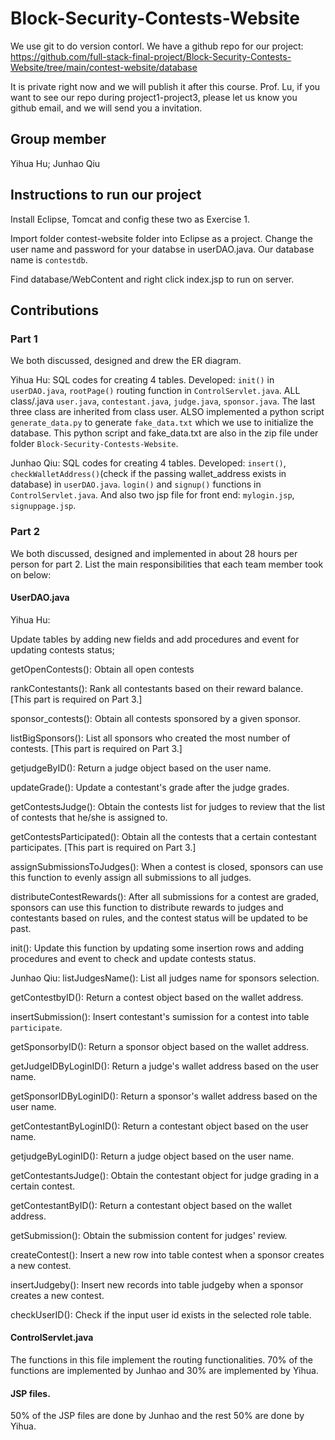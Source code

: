 # Block-Security-Contests-Website

We use git to do version contorl. We have a github repo for our project: https://github.com/full-stack-final-project/Block-Security-Contests-Website/tree/main/contest-website/database

It is private right now and we will publish it after this course. Prof. Lu, if you want to see our repo during project1-project3, please let us know you github email, and we will send you a invitation. 

## Group member

Yihua Hu; 
Junhao Qiu

## Instructions to run our project

Install Eclipse, Tomcat and config these two as Exercise 1.

Import folder contest-website folder into Eclipse as a project. Change the user name and password for your databse in userDAO.java. Our database name is `contestdb`.

Find database/WebContent and right click index.jsp to run on server. 

## Contributions


### Part 1
We both discussed, designed and drew the ER diagram. 

Yihua Hu: SQL codes for creating 4 tables. Developed: `init()` in `userDAO.java`, `rootPage()` routing function in `ControlServlet.java`. ALL class/.java `user.java`, `contestant.java`, `judge.java`, `sponsor.java`. The last three class are  inherited from class user. ALSO implemented a python script `generate_data.py` to generate `fake_data.txt` which we use to initialize the database. This python script and fake_data.txt are also in the zip file under folder `Block-Security-Contests-Website`. 

Junhao Qiu: SQL codes for creating 4 tables. Developed: `insert()`, `checkWalletAddress()`(check if the passing wallet_address exists in database) in `userDAO.java`. `login()` and `signup()` functions in `ControlServlet.java`. And also two jsp file for front end: `mylogin.jsp`, `signuppage.jsp`.

### Part 2
We both discussed, designed and implemented in about 28 hours per person for part 2. List the main responsibilities that each team member took on below:

#### UserDAO.java

Yihua Hu: 

Update tables by adding new fields and add procedures and event for updating contests status;

getOpenContests(): Obtain all open contests

rankContestants(): Rank all contestants based on their reward balance. [This part is required on Part 3.]

sponsor_contests(): Obtain all contests sponsored by a given sponsor.

listBigSponsors(): List all sponsors who created the most number of contests. [This part is required on Part 3.]

getjudgeByID(): Return a judge object based on the user name.

updateGrade(): Update a contestant's grade after the judge grades.

getContestsJudge(): Obtain the contests list for judges to review that the list of contests that he/she is assigned to.

getContestsParticipated(): Obtain all the contests that a certain contestant participates. [This part is required on Part 3.]

assignSubmissionsToJudges(): When a contest is closed, sponsors can use this function to evenly assign all submissions to all judges.

distributeContestRewards(): After all submissions for a contest are graded, sponsors can use this function to distribute rewards to judges and contestants based on rules, and the contest status will be updated to be past.

init(): Update this function by updating some insertion rows and adding procedures and event to check and update contests status.

Junhao Qiu:
listJudgesName(): List all judges name for sponsors selection.

getContestbyID(): Return a contest object based on the wallet address.

insertSubmission(): Insert contestant's sumission for a contest into table `participate`.

getSponsorbyID(): Return a sponsor object based on the wallet address.

getJudgeIDByLoginID(): Return a judge's wallet address based on the user name.

getSponsorIDByLoginID(): Return a sponsor's wallet address based on the user name.

getContestantByLoginID(): Return a contestant object based on the user name.

getjudgeByLoginID(): Return a judge object based on the user name.

getContestantsJudge(): Obtain the contestant object for judge grading in a certain contest.

getContestantByID(): Return a contestant object based on the wallet address.

getSubmission(): Obtain the submission content for judges' review.

createContest(): Insert a new row into table contest when a sponsor creates a new contest.

insertJudgeby(): Insert new records into table judgeby when a sponsor creates a new contest.

checkUserID(): Check if the input user id exists in the selected role table.

#### ControlServlet.java
The functions in this file implement the routing functionalities. 70% of the functions are implemented by Junhao and 30% are implemented by Yihua.

#### JSP files.
50% of the JSP files are done by Junhao and the rest 50% are done by Yihua.


